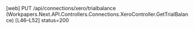 [web] PUT /api/connections/xero/trialbalance  (Workpapers.Next.API.Controllers.Connections.XeroController.GetTrialBalance)  [L46–L52] status=200

